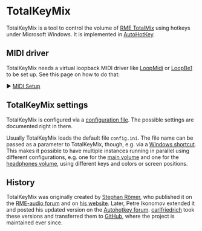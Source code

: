 # TotalKeyMix

TotalKeyMix is a tool to control the volume of [RME TotalMix][1] using hotkeys
under Microsoft Windows. It is implemented in [AutoHotKey][2].

[1]: https://www.rme-audio.de/de_totalmix-fx.html
[2]: https://www.autohotkey.com


## MIDI driver

TotalKeyMix needs a virtual loopback MIDI driver like [LoopMidi][1] or
[LoopBe1][2] to be set up. See this page on how to do that:

► [MIDI Setup][3]

[1]: https://www.tobias-erichsen.de/software/loopmidi.html
[2]: https://nerds.de/en/loopbe1.html
[3]: docs/midi_setup.md


## TotalKeyMix settings

TotalKeyMix is configured via a [configuration file][5]. The possible settings
are documented right in there.

Usually TotalKeyMix loads the default file `config.ini`. The file name can be
passed as a parameter to TotalKeyMix, though, e.g. via a [Windows shortcut][12].
This makes it possible to have multiple instances running in parallel using
different configurations, e.g. one for the [main volume][13] and one for the
[headphones volume][14], using different keys and colors or screen positions.

[5]: config.ini
[12]: https://www.digitalcitizen.life/shortcut-arguments-parameters-windows/
[13]: https://github.com/carlfriedrich/TotalKeyMix/blob/myconfig/config_main.ini
[14]: https://github.com/carlfriedrich/TotalKeyMix/blob/myconfig/config_headphones.ini


## History

TotalKeyMix was originally created by [Stephan Römer][6], who published it on
the [RME-audio forum][7] and on [his website][8]. Later, Petre Ikonomov extended
it and posted his updated version on the [Autohotkey forum][9].
[carlfriedrich][10] took these versions and transferred them to [GitHub][11],
where the project is maintained ever since.

[6]:  https://www.stephanroemer.net
[7]:  https://www.forum.rme-audio.de/viewtopic.php?id=8343
[8]:  http://web.archive.org/web/20160508150718/http://www.stephanroemer.net/stuff/totalkeymix/totalkeymix.html
[9]:  https://www.autohotkey.com/boards/viewtopic.php?f=6&t=42686
[10]: https://github.com/carlfriedrich
[11]: https://github.com/carlfriedrich/TotalKeyMix
